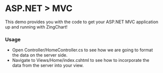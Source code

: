 # ASP.NET > MVC

This demo provides you with the code to get your ASP.NET MVC application up and running with ZingChart!

### Usage
- Open Controller/HomeController.cs to see how we are going to format the data on the server side.
- Navigate to Views/Home/index.cshtml to see how to incorporate the data from the server into your view.
